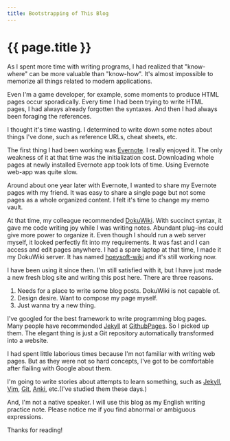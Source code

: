 ```yaml
---
title: Bootstrapping of This Blog
---
```

{{ page.title }}
================
As I spent more time with writing programs, I had realized that "know-where" can be more valuable than "know-how". It's almost impossible to memorize all things related to modern applications.

Even I'm a game developer, for example, some moments to produce HTML pages occur sporadically. Every time I had been trying to write HTML pages, I had always already forgotten the syntaxes. And then I had always been foraging the references.

I thought it's time wasting. I determined to write down some notes about things I've done, such as reference URLs, cheat sheets, etc.

The first thing I had been working was [Evernote]. I really enjoyed it. The only weakness of it at that time was the initialization cost. Downloading whole pages at newly installed Evernote app took lots of time. Using Evernote web-app was quite slow.

Around about one year later with Evernote, I wanted to share my Evernote pages with my friend. It was easy to share a single page but not some pages as a whole organized content. I felt it's time to change my memo vault.

At that time, my colleague recommended [DokuWiki]. With succinct syntax, it gave me code writing joy while I was writing notes. Abundant plug-ins could give more power to organize it. Even though I should run a web server myself, it looked perfectly fit into my requirements. It was fast and I can access and edit pages anywhere. I had a spare laptop at that time, I made it my DokuWiki server. It has named [hoeysoft-wiki] and it's still working now.

I have been using it since then. I'm still satisfied with it, but I have just made a new fresh blog site and writing this post here. There are three reasons.

1. Needs for a place to write some blog posts. DokuWiki is not capable of.
2. Design desire. Want to compose my page myself.
3. Just wanna try a new thing.

I've googled for the best framework to write programming blog pages. Many people have recommended [Jekyll] at [GithubPages]. So I picked up them. The elegant thing is just a Git repository automatically transformed into a website.

I had spent little laborious times because I'm not familiar with writing web pages. But as they were not so hard concepts, I've got to be comfortable after flailing with Google about them.

I'm going to write stories about attempts to learn something, such as [Jekyll], [Vim], [Git], [Anki], etc.(I've studied them these days.)

And, I'm not a native speaker. I will use this blog as my English writing practice note. Please notice me if you find abnormal or ambiguous expressions.

Thanks for reading!

[Evernote]: http://evernote.com "Evernote" 
[DokuWiki]: http://dokuwiki.org "DokuWiki"
[hoeysoft-wiki]: http://wiki.hoeysoft.com "hoeysoft-wiki"

[Jekyll]: http://jekyllrb.com/ "Jekyll"
[GithubPages]: https://pages.github.com/ "GithubPages"
[Vim]: http://www.vim.org "Vim"
[Git]: http://git-scm.com "Git"
[Anki]: http://ankisrs.net/ "Anki" 
